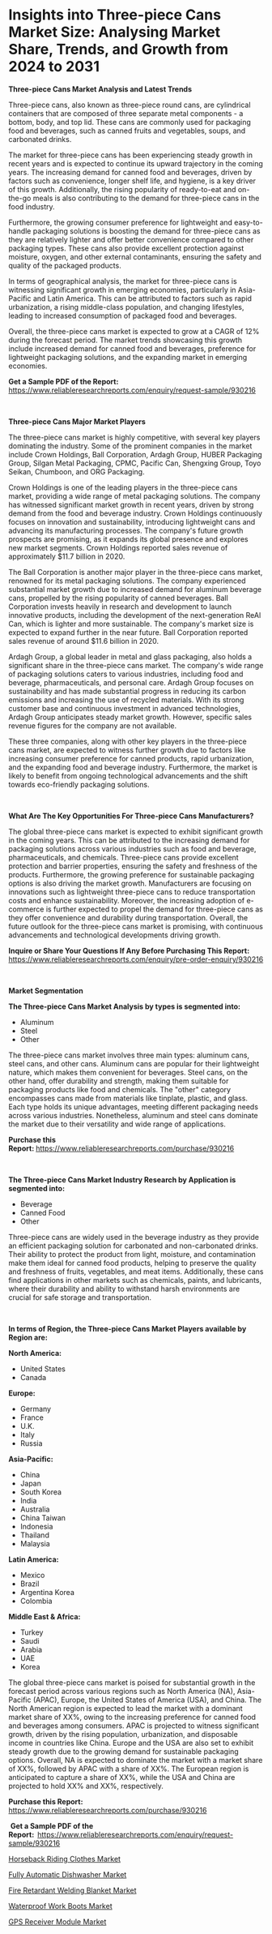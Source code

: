 <p><h1>Insights into Three-piece Cans Market Size: Analysing Market Share, Trends, and Growth from 2024 to 2031</h1></p><p><strong>Three-piece Cans Market Analysis and Latest Trends</strong></p>
<p><p>Three-piece cans, also known as three-piece round cans, are cylindrical containers that are composed of three separate metal components - a bottom, body, and top lid. These cans are commonly used for packaging food and beverages, such as canned fruits and vegetables, soups, and carbonated drinks.</p><p>The market for three-piece cans has been experiencing steady growth in recent years and is expected to continue its upward trajectory in the coming years. The increasing demand for canned food and beverages, driven by factors such as convenience, longer shelf life, and hygiene, is a key driver of this growth. Additionally, the rising popularity of ready-to-eat and on-the-go meals is also contributing to the demand for three-piece cans in the food industry.</p><p>Furthermore, the growing consumer preference for lightweight and easy-to-handle packaging solutions is boosting the demand for three-piece cans as they are relatively lighter and offer better convenience compared to other packaging types. These cans also provide excellent protection against moisture, oxygen, and other external contaminants, ensuring the safety and quality of the packaged products.</p><p>In terms of geographical analysis, the market for three-piece cans is witnessing significant growth in emerging economies, particularly in Asia-Pacific and Latin America. This can be attributed to factors such as rapid urbanization, a rising middle-class population, and changing lifestyles, leading to increased consumption of packaged food and beverages.</p><p>Overall, the three-piece cans market is expected to grow at a CAGR of 12% during the forecast period. The market trends showcasing this growth include increased demand for canned food and beverages, preference for lightweight packaging solutions, and the expanding market in emerging economies.</p></p>
<p><strong>Get a Sample PDF of the Report:&nbsp;</strong> <a href="https://www.reliableresearchreports.com/enquiry/request-sample/930216">https://www.reliableresearchreports.com/enquiry/request-sample/930216</a></p>
<p>&nbsp;</p>
<p><strong>Three-piece Cans Major Market Players</strong></p>
<p><p>The three-piece cans market is highly competitive, with several key players dominating the industry. Some of the prominent companies in the market include Crown Holdings, Ball Corporation, Ardagh Group, HUBER Packaging Group, Silgan Metal Packaging, CPMC, Pacific Can, Shengxing Group, Toyo Seikan, Chumboon, and ORG Packaging.</p><p>Crown Holdings is one of the leading players in the three-piece cans market, providing a wide range of metal packaging solutions. The company has witnessed significant market growth in recent years, driven by strong demand from the food and beverage industry. Crown Holdings continuously focuses on innovation and sustainability, introducing lightweight cans and advancing its manufacturing processes. The company's future growth prospects are promising, as it expands its global presence and explores new market segments. Crown Holdings reported sales revenue of approximately $11.7 billion in 2020.</p><p>The Ball Corporation is another major player in the three-piece cans market, renowned for its metal packaging solutions. The company experienced substantial market growth due to increased demand for aluminum beverage cans, propelled by the rising popularity of canned beverages. Ball Corporation invests heavily in research and development to launch innovative products, including the development of the next-generation ReAl Can, which is lighter and more sustainable. The company's market size is expected to expand further in the near future. Ball Corporation reported sales revenue of around $11.6 billion in 2020.</p><p>Ardagh Group, a global leader in metal and glass packaging, also holds a significant share in the three-piece cans market. The company's wide range of packaging solutions caters to various industries, including food and beverage, pharmaceuticals, and personal care. Ardagh Group focuses on sustainability and has made substantial progress in reducing its carbon emissions and increasing the use of recycled materials. With its strong customer base and continuous investment in advanced technologies, Ardagh Group anticipates steady market growth. However, specific sales revenue figures for the company are not available.</p><p>These three companies, along with other key players in the three-piece cans market, are expected to witness further growth due to factors like increasing consumer preference for canned products, rapid urbanization, and the expanding food and beverage industry. Furthermore, the market is likely to benefit from ongoing technological advancements and the shift towards eco-friendly packaging solutions.</p></p>
<p>&nbsp;</p>
<p><strong>What Are The Key Opportunities For Three-piece Cans Manufacturers?</strong></p>
<p><p>The global three-piece cans market is expected to exhibit significant growth in the coming years. This can be attributed to the increasing demand for packaging solutions across various industries such as food and beverage, pharmaceuticals, and chemicals. Three-piece cans provide excellent protection and barrier properties, ensuring the safety and freshness of the products. Furthermore, the growing preference for sustainable packaging options is also driving the market growth. Manufacturers are focusing on innovations such as lightweight three-piece cans to reduce transportation costs and enhance sustainability. Moreover, the increasing adoption of e-commerce is further expected to propel the demand for three-piece cans as they offer convenience and durability during transportation. Overall, the future outlook for the three-piece cans market is promising, with continuous advancements and technological developments driving growth.</p></p>
<p><strong>Inquire or Share Your Questions If Any Before Purchasing This Report:</strong> <a href="https://www.reliableresearchreports.com/enquiry/pre-order-enquiry/930216">https://www.reliableresearchreports.com/enquiry/pre-order-enquiry/930216</a></p>
<p>&nbsp;</p>
<p><strong>Market Segmentation</strong></p>
<p><strong>The Three-piece Cans Market Analysis by types is segmented into:</strong></p>
<p><ul><li>Aluminum</li><li>Steel</li><li>Other</li></ul></p>
<p><p>The three-piece cans market involves three main types: aluminum cans, steel cans, and other cans. Aluminum cans are popular for their lightweight nature, which makes them convenient for beverages. Steel cans, on the other hand, offer durability and strength, making them suitable for packaging products like food and chemicals. The "other" category encompasses cans made from materials like tinplate, plastic, and glass. Each type holds its unique advantages, meeting different packaging needs across various industries. Nonetheless, aluminum and steel cans dominate the market due to their versatility and wide range of applications.</p></p>
<p><strong>Purchase this Report:&nbsp;</strong><a href="https://www.reliableresearchreports.com/purchase/930216">https://www.reliableresearchreports.com/purchase/930216</a></p>
<p>&nbsp;</p>
<p><strong>The Three-piece Cans Market Industry Research by Application is segmented into:</strong></p>
<p><ul><li>Beverage</li><li>Canned Food</li><li>Other</li></ul></p>
<p><p>Three-piece cans are widely used in the beverage industry as they provide an efficient packaging solution for carbonated and non-carbonated drinks. Their ability to protect the product from light, moisture, and contamination make them ideal for canned food products, helping to preserve the quality and freshness of fruits, vegetables, and meat items. Additionally, these cans find applications in other markets such as chemicals, paints, and lubricants, where their durability and ability to withstand harsh environments are crucial for safe storage and transportation.</p></p>
<p>&nbsp;</p>
<p><strong>In terms of Region, the Three-piece Cans Market Players available by Region are:</strong></p>
<p>
    <p> <strong> North America: </strong>
        <ul>
            <li>United States</li>
            <li>Canada</li>
        </ul>
        </p> 
    <p> <strong> Europe: </strong>
        <ul>
            <li>Germany</li>
            <li>France</li>
            <li>U.K.</li>
            <li>Italy</li>
            <li>Russia</li>
        </ul>
        </p> 
    <p> <strong> Asia-Pacific: </strong>
        <ul>
            <li>China</li>
            <li>Japan</li>
            <li>South Korea</li>
            <li>India</li>
            <li>Australia</li>
            <li>China Taiwan</li>
            <li>Indonesia</li>
            <li>Thailand</li>
            <li>Malaysia</li>
        </ul>
        </p> 
    <p> <strong> Latin America: </strong>
        <ul>
            <li>Mexico</li>
            <li>Brazil</li>
            <li>Argentina Korea</li>
            <li>Colombia</li>
        </ul>
        </p> 
    <p> <strong> Middle East & Africa: </strong>
        <ul>
            <li>Turkey</li>
            <li>Saudi</li>
            <li>Arabia</li>
            <li>UAE</li>
            <li>Korea</li>
        </ul>
    </p>
    </p>
<p><p>The global three-piece cans market is poised for substantial growth in the forecast period across various regions such as North America (NA), Asia-Pacific (APAC), Europe, the United States of America (USA), and China. The North American region is expected to lead the market with a dominant market share of XX%, owing to the increasing preference for canned food and beverages among consumers. APAC is projected to witness significant growth, driven by the rising population, urbanization, and disposable income in countries like China. Europe and the USA are also set to exhibit steady growth due to the growing demand for sustainable packaging options. Overall, NA is expected to dominate the market with a market share of XX%, followed by APAC with a share of XX%. The European region is anticipated to capture a share of XX%, while the USA and China are projected to hold XX% and XX%, respectively.</p></p>
<p><strong>Purchase this Report: </strong><a href="https://www.reliableresearchreports.com/purchase/930216">https://www.reliableresearchreports.com/purchase/930216</a></p>
<p>&nbsp;<strong>Get a Sample PDF of the Report:&nbsp;&nbsp;</strong><a href="https://www.reliableresearchreports.com/enquiry/request-sample/930216">https://www.reliableresearchreports.com/enquiry/request-sample/930216</a></p>
<p><strong></strong></p>
<p><p><a href="https://medium.com/@donaldyoung767/horseback-riding-clothes-market-furnishes-information-on-market-share-market-trends-and-market-1ae5ee59000d">Horseback Riding Clothes Market</a></p><p><a href="https://medium.com/@donaldyoung767/fully-automatic-dishwasher-market-comprehensive-assessment-by-type-application-and-geography-5d687f47b27e">Fully Automatic Dishwasher Market</a></p><p><a href="https://medium.com/@donaldyoung767/fire-retardant-welding-blanket-market-comprehensive-assessment-by-type-application-and-geography-f7fc3d515aed">Fire Retardant Welding Blanket Market</a></p><p><a href="https://medium.com/@donaldyoung767/waterproof-work-boots-market-the-key-to-successful-business-strategy-forecast-till-2031-cc2bdcb86b8b">Waterproof Work Boots Market</a></p><p><a href="https://medium.com/p/c9aecce38574/edit">GPS Receiver Module Market</a></p></p>